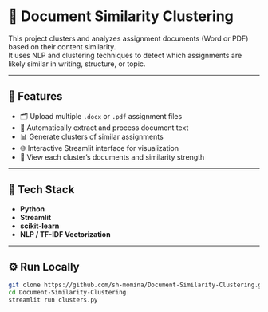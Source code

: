 # 🧩 Document Similarity Clustering

This project clusters and analyzes assignment documents (Word or PDF) based on their content similarity.  
It uses NLP and clustering techniques to detect which assignments are likely similar in writing, structure, or topic.

---

## 🚀 Features
- 🗂️ Upload multiple `.docx` or `.pdf` assignment files  
- 🤖 Automatically extract and process document text  
- 📊 Generate clusters of similar assignments  
- 🌐 Interactive Streamlit interface for visualization  
- 📝 View each cluster’s documents and similarity strength  

---

## 🧠 Tech Stack
- **Python**
- **Streamlit**
- **scikit-learn**
- **NLP / TF-IDF Vectorization**

---

## ⚙️ Run Locally
```bash
git clone https://github.com/sh-momina/Document-Similarity-Clustering.git
cd Document-Similarity-Clustering
streamlit run clusters.py
